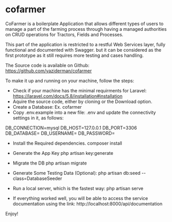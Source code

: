 # cofarmer

CoFarmer is a boilerplate Application that allows different types of users to manage a part of the farming process through having a managed authorities on CRUD operations for Tractors, Fields and Processes.

This part of the application is restricted to a restful Web Services layer, fully functional and documented with Swagger. but it can be considered as the first prototype as it still requires more testing and cases handling.


The Source code is available on Github:  https://github.com/yaziderman/cofarmer


To make it up and running on your machine, follow the steps:

- Check if your machine has the minimal requirments for Laravel: https://laravel.com/docs/5.8/installation#installation
- Aquire the source code, either by cloning or the Download option.
- Create a Database: Ex. cofarmer
- Copy .env.example into a new file: .env and update the connectivity settings in it, as follows:

DB_CONNECTION=mysql
DB_HOST=127.0.0.1
DB_PORT=3306
DB_DATABASE=<Database Name>
DB_USERNAME=<username>
DB_PASSWORD=<password>

- Install the Required dependencies.
composer install

- Generate the App Key
php artisan key:generate 

- Migrate the DB
php artisan migrate


- Generate Some Testing Data (Optional):
php artisan db:seed --class=DatabaseSeeder


- Run a local server, which is the fastest way:
php artisan serve

- If everything worked well, you will be able to access the service documentation using the link:
http://localhost:8000/api/documentation


Enjoy!